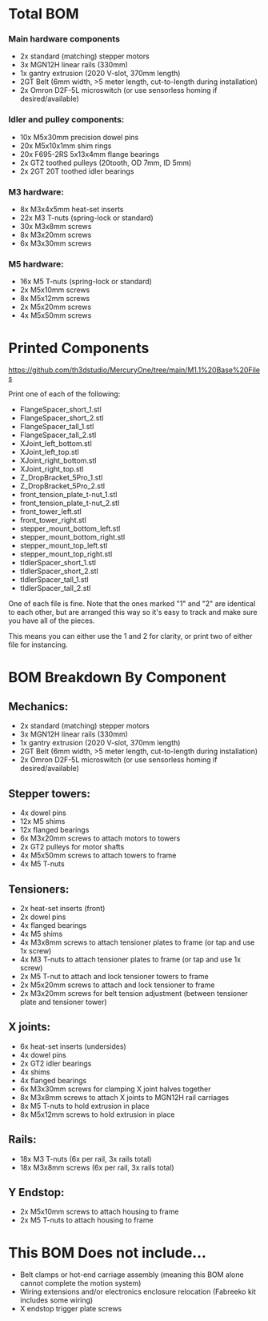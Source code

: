 # Total BOM

### Main hardware components
- 2x standard (matching) stepper motors
- 3x MGN12H linear rails (330mm)
- 1x gantry extrusion (2020 V-slot, 370mm length)
- 2GT Belt (6mm width, >5 meter length, cut-to-length during installation)
- 2x Omron D2F-5L microswitch (or use sensorless homing if desired/available)

### Idler and pulley components:
- 10x M5x30mm precision dowel pins
- 20x M5x10x1mm shim rings
- 20x F695-2RS 5x13x4mm flange bearings
- 2x GT2 toothed pulleys (20tooth, OD 7mm, ID 5mm)
- 2x 2GT 20T toothed idler bearings

### M3 hardware:
- 8x M3x4x5mm heat-set inserts
- 22x M3 T-nuts (spring-lock or standard)
- 30x M3x8mm screws
- 8x M3x20mm screws
- 6x M3x30mm screws

### M5 hardware:
- 16x M5 T-nuts (spring-lock or standard)
- 2x M5x10mm screws
- 8x M5x12mm screws
- 2x M5x20mm screws
- 4x M5x50mm screws

# Printed Components

https://github.com/th3dstudio/MercuryOne/tree/main/M1.1%20Base%20Files

Print one of each of the following:

- FlangeSpacer_short_1.stl
- FlangeSpacer_short_2.stl
- FlangeSpacer_tall_1.stl
- FlangeSpacer_tall_2.stl
- XJoint_left_bottom.stl
- XJoint_left_top.stl
- XJoint_right_bottom.stl
- XJoint_right_top.stl
- Z_DropBracket_5Pro_1.stl
- Z_DropBracket_5Pro_2.stl
- front_tension_plate_t-nut_1.stl
- front_tension_plate_t-nut_2.stl
- front_tower_left.stl
- front_tower_right.stl
- stepper_mount_bottom_left.stl
- stepper_mount_bottom_right.stl
- stepper_mount_top_left.stl
- stepper_mount_top_right.stl
- tIdlerSpacer_short_1.stl
- tIdlerSpacer_short_2.stl
- tIdlerSpacer_tall_1.stl
- tIdlerSpacer_tall_2.stl

One of each file is fine. Note that the ones marked "1" and "2" are identical to each other, but are arranged this way so it's easy to track and make sure you have all of the pieces.

This means you can either use the 1 and 2 for clarity, or print two of either file for instancing.

# BOM Breakdown By Component

## Mechanics:
- 2x standard (matching) stepper motors
- 3x MGN12H linear rails (330mm)
- 1x gantry extrusion (2020 V-slot, 370mm length)
- 2GT Belt (6mm width, >5 meter length, cut-to-length during installation)
- 2x Omron D2F-5L microswitch (or use sensorless homing if desired/available)

## Stepper towers:
- 4x dowel pins
- 12x M5 shims
- 12x flanged bearings
- 6x M3x20mm screws to attach motors to towers
- 2x GT2 pulleys for motor shafts
- 4x M5x50mm screws to attach towers to frame
- 4x M5 T-nuts

## Tensioners:
- 2x heat-set inserts (front)
- 2x dowel pins
- 4x flanged bearings
- 4x M5 shims
- 4x M3x8mm screws to attach tensioner plates to frame (or tap and use 1x screw)
- 4x M3 T-nuts to attach tensioner plates to frame (or tap and use 1x screw)
- 2x M5 T-nut to attach and lock tensioner towers to frame
- 2x M5x20mm screws to attach and lock tensioner to frame
- 2x M3x20mm screws for belt tension adjustment (between tensioner plate and tensioner tower)

## X joints:

- 6x heat-set inserts (undersides)
- 4x dowel pins
- 2x GT2 idler bearings
- 4x shims
- 4x flanged bearings
- 6x M3x30mm screws for clamping X joint halves together
- 8x M3x8mm screws to attach X joints to MGN12H rail carriages
- 8x M5 T-nuts to hold extrusion in place
- 8x M5x12mm screws to hold extrusion in place

## Rails:
- 18x M3 T-nuts (6x per rail, 3x rails total)
- 18x M3x8mm screws (6x per rail, 3x rails total)

## Y Endstop:
- 2x M5x10mm screws to attach housing to frame
- 2x M5 T-nuts to attach housing to frame

# This BOM Does not include...

- Belt clamps or hot-end carriage assembly (meaning this BOM alone cannot complete the motion system)
- Wiring extensions and/or electronics enclosure relocation (Fabreeko kit includes some wiring)
- X endstop trigger plate screws
